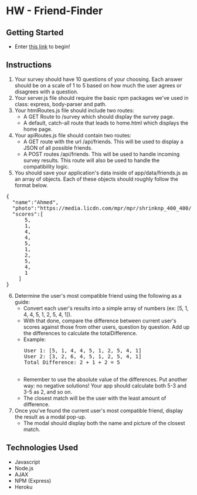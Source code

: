 # HW - Friend-Finder

## Getting Started
- Enter [this link](https://agile-earth-57112.herokuapp.com/) to begin!

## Instructions
1. Your survey should have 10 questions of your choosing. Each answer should be on a scale of 1 to 5 based on how much the user agrees or disagrees with a question.
2. Your server.js file should require the basic npm packages we've used in class: express, body-parser and path.
3. Your htmlRoutes.js file should include two routes:
    - A GET Route to /survey which should display the survey page.
    - A default, catch-all route that leads to home.html which displays the home page.
4. Your apiRoutes.js file should contain two routes:
    - A GET route with the url /api/friends. This will be used to display a JSON of all possible friends.
    - A POST routes /api/friends. This will be used to handle incoming survey results. This route will also be used to handle the compatibility logic.
5. You should save your application's data inside of app/data/friends.js as an array of objects. Each of these objects should roughly follow the format below.
<pre>
{
  "name":"Ahmed",
  "photo":"https://media.licdn.com/mpr/mpr/shrinknp_400_400/p/6/005/064/1bd/3435aa3.jpg",
  "scores":[
      5,
      1,
      4,
      4,
      5,
      1,
      2,
      5,
      4,
      1
    ]
}
</pre>
6. Determine the user's most compatible friend using the following as a guide:
    - Convert each user's results into a simple array of numbers (ex: [5, 1, 4, 4, 5, 1, 2, 5, 4, 1]).
    - With that done, compare the difference between current user's scores against those from other users, question by question. Add up the differences to calculate the  totalDifference.
    - Example:
    <pre>
      User 1: [5, 1, 4, 4, 5, 1, 2, 5, 4, 1]
      User 2: [3, 2, 6, 4, 5, 1, 2, 5, 4, 1]
      Total Difference: 2 + 1 + 2 = 5
    </pre>
    - Remember to use the absolute value of the differences. Put another way: no negative solutions! Your app should calculate both 5-3 and 3-5 as 2, and so on.
    - The closest match will be the user with the least amount of difference.
7. Once you've found the current user's most compatible friend, display the result as a modal pop-up.
    - The modal should display both the name and picture of the closest match.

## Technologies Used
- Javascript
- Node.js
- AJAX
- NPM (Express)
- Heroku
